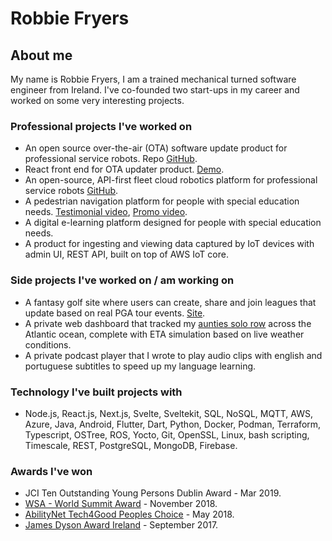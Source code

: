 # Robbie Fryers

## About me
My name is Robbie Fryers, I am a trained mechanical turned software engineer from Ireland. I've co-founded two start-ups in my career and worked on some very interesting projects.

### Professional projects I've worked on

- An open source over-the-air (OTA) software update product for professional service robots. Repo [GitHub](https://github.com/Airbotics/uptane-server).
- React front end for OTA updater product. [Demo](https://www.demo.airbotics.io/).
- An open-source, API-first fleet cloud robotics platform for professional service robots [GitHub](https://github.com/Airbotics/backend).
- A pedestrian navigation platform for people with special education needs. [Testimonial video](https://www.youtube.com/watch?v=jhiAb9LDapo), [Promo video](https://www.youtube.com/watch?v=1EJ9q_ggOTE).
- A digital e-learning platform designed for people with special education needs.
- A product for ingesting and viewing data captured by IoT devices with admin UI, REST API, built on top of AWS IoT core.


### Side projects I've worked on / am working on
- A fantasy golf site where users can create, share and join leagues that update based on real PGA tour events. [Site](https://picobet-20a23.firebaseapp.com/).
- A private web dashboard that tracked my [aunties solo row](https://www.irishtimes.com/news/ireland/irish-news/first-irishwoman-to-row-solo-across-the-atlantic-arrives-in-barbados-1.4812311) across the Atlantic ocean, complete with ETA simulation based on live weather conditions.
- A private podcast player that I wrote to play audio clips with english and portuguese subtitles to speed up my language learning.

### Technology I've built projects with
- Node.js, React.js, Next.js, Svelte, Sveltekit, SQL, NoSQL, MQTT, AWS, Azure, Java, Android, Flutter, Dart, Python, Docker, Podman, Terraform, Typescript, OSTree, ROS, Yocto, Git, OpenSSL, Linux, bash scripting, Timescale, REST, PostgreSQL, MongoDB, Firebase.

### Awards I've won
- JCI Ten Outstanding Young Persons Dublin Award - Mar 2019.
- [WSA - World Summit Award](https://www.tcd.ie/news_events/articles/engineers-win-inclusion--empowerment-world-summit-award-with-waytob/) - November 2018.
- [AbilityNet Tech4Good Peoples Choice](https://www.tech4goodawards.com/category/peoples-award/) - May 2018.
- [James Dyson Award Ireland](https://www.jamesdysonaward.org/en-IE/2017/project/waytob-2) - September 2017.

